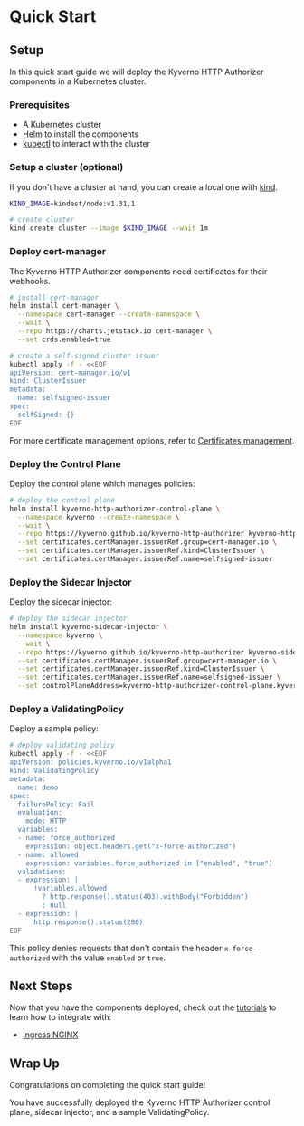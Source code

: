 # Quick Start

## Setup

In this quick start guide we will deploy the Kyverno HTTP Authorizer components in a Kubernetes cluster.

### Prerequisites

- A Kubernetes cluster
- [Helm](https://helm.sh/) to install the components
- [kubectl](https://kubernetes.io/docs/tasks/tools/#kubectl) to interact with the cluster

### Setup a cluster (optional)

If you don't have a cluster at hand, you can create a local one with [kind](https://kind.sigs.k8s.io/docs/user/quick-start/#installation).

```bash
KIND_IMAGE=kindest/node:v1.31.1

# create cluster
kind create cluster --image $KIND_IMAGE --wait 1m
```

### Deploy cert-manager

The Kyverno HTTP Authorizer components need certificates for their webhooks.

```bash
# install cert-manager
helm install cert-manager \
  --namespace cert-manager --create-namespace \
  --wait \
  --repo https://charts.jetstack.io cert-manager \
  --set crds.enabled=true

# create a self-signed cluster issuer
kubectl apply -f - <<EOF
apiVersion: cert-manager.io/v1
kind: ClusterIssuer
metadata:
  name: selfsigned-issuer
spec:
  selfSigned: {}
EOF
```

For more certificate management options, refer to [Certificates management](../install/certificates.md).

### Deploy the Control Plane

Deploy the control plane which manages policies:

```bash
# deploy the control plane
helm install kyverno-http-authorizer-control-plane \
  --namespace kyverno --create-namespace \
  --wait \
  --repo https://kyverno.github.io/kyverno-http-authorizer kyverno-http-authorizer-control-plane \
  --set certificates.certManager.issuerRef.group=cert-manager.io \
  --set certificates.certManager.issuerRef.kind=ClusterIssuer \
  --set certificates.certManager.issuerRef.name=selfsigned-issuer
```

### Deploy the Sidecar Injector

Deploy the sidecar injector:

```bash
# deploy the sidecar injector
helm install kyverno-sidecar-injector \
  --namespace kyverno \
  --wait \
  --repo https://kyverno.github.io/kyverno-http-authorizer kyverno-sidecar-injector \
  --set certificates.certManager.issuerRef.group=cert-manager.io \
  --set certificates.certManager.issuerRef.kind=ClusterIssuer \
  --set certificates.certManager.issuerRef.name=selfsigned-issuer \
  --set controlPlaneAddress=kyverno-http-authorizer-control-plane.kyverno.svc.cluster.local:9081
```

### Deploy a ValidatingPolicy

Deploy a sample policy:

```bash
# deploy validating policy
kubectl apply -f - <<EOF
apiVersion: policies.kyverno.io/v1alpha1
kind: ValidatingPolicy
metadata:
  name: demo
spec:
  failurePolicy: Fail
  evaluation:
    mode: HTTP
  variables:
  - name: force_authorized
    expression: object.headers.get("x-force-authorized")
  - name: allowed
    expression: variables.force_authorized in ["enabled", "true"]
  validations:
  - expression: |
      !variables.allowed
        ? http.response().status(403).withBody("Forbidden")
        : null
  - expression: |
      http.response().status(200)
EOF
```

This policy denies requests that don't contain the header `x-force-authorized` with the value `enabled` or `true`.

## Next Steps

Now that you have the components deployed, check out the [tutorials](../tutorials/) to learn how to integrate with:

- [Ingress NGINX](../tutorials/ingress-nginx/)

## Wrap Up

Congratulations on completing the quick start guide!

You have successfully deployed the Kyverno HTTP Authorizer control plane, sidecar injector, and a sample ValidatingPolicy.
